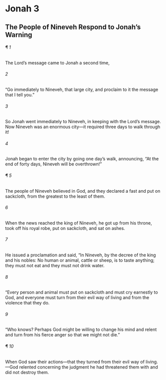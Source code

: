 # Jonah 3
## The People of Nineveh Respond to Jonah’s Warning
###### ¶ 1
The Lord’s message came to Jonah a second time,
###### 2
“Go immediately to Nineveh, that large city, and proclaim to it the message that I tell you.”
###### 3
So Jonah went immediately to Nineveh, in keeping with the Lord’s message. Now Nineveh was an enormous city—it required three days to walk through it!
###### 4
Jonah began to enter the city by going one day’s walk, announcing, “At the end of forty days, Nineveh will be overthrown!”
###### ¶ 5
The people of Nineveh believed in God, and they declared a fast and put on sackcloth, from the greatest to the least of them.
###### 6
When the news reached the king of Nineveh, he got up from his throne, took off his royal robe, put on sackcloth, and sat on ashes.
###### 7
He issued a proclamation and said, “In Nineveh, by the decree of the king and his nobles: No human or animal, cattle or sheep, is to taste anything; they must not eat and they must not drink water.
###### 8
“Every person and animal must put on sackcloth and must cry earnestly to God, and everyone must turn from their evil way of living and from the violence that they do.
###### 9
“Who knows? Perhaps God might be willing to change his mind and relent and turn from his fierce anger so that we might not die.”
###### ¶ 10
When God saw their actions—that they turned from their evil way of living.—God relented concerning the judgment he had threatened them with and did not destroy them.
